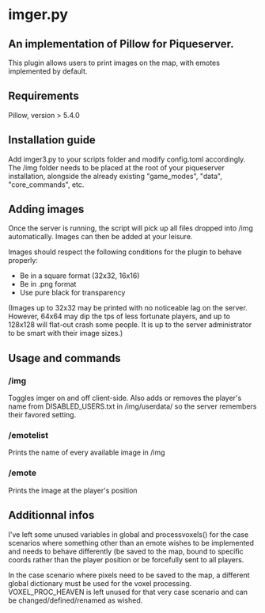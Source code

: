 # imger.py
## An implementation of Pillow for Piqueserver.

This plugin allows users to print images on the map, with emotes implemented by default.

## Requirements
Pillow, version > 5.4.0

## Installation guide
Add imger3.py to your scripts folder and modify config.toml accordingly. The /img folder needs to be placed at the root of your piqueserver installation, alongside the already existing "game_modes", "data", "core_commands", etc.

## Adding images
Once the server is running, the script will pick up all files dropped into /img automatically. Images can then be added at your leisure.

Images should respect the following conditions for the plugin to behave properly:
- Be in a square format (32x32, 16x16)
- Be in .png format
- Use pure black for transparency

(Images up to 32x32 may be printed with no noticeable lag on the server. However, 64x64 may dip the tps of less fortunate players, and up to 128x128 will flat-out crash some people. It is up to the server administrator to be smart with their image sizes.)

## Usage and commands
### /img
Toggles imger on and off client-side. Also adds or removes the player's name from DISABLED_USERS.txt in /img/userdata/ so the server remembers their favored setting.

### /emotelist
Prints the name of every available image in /img

### /emote <name>
Prints the image at the player's position

## Additionnal infos
I've left some unused variables in global and processvoxels() for the case scenarios where something other than an emote wishes to be implemented and needs to behave differently (be saved to the map, bound to specific coords rather than the player position or be forcefully sent to all players.

In the case scenario where pixels need to be saved to the map, a different global dictionary must be used for the voxel processing. VOXEL_PROC_HEAVEN is left unused for that very case scenario and can be changed/defined/renamed as wished.
